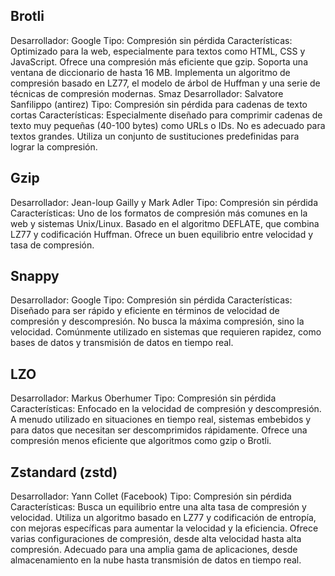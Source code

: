 ## Brotli
Desarrollador: Google
Tipo: Compresión sin pérdida
Características:
Optimizado para la web, especialmente para textos como HTML, CSS y JavaScript.
Ofrece una compresión más eficiente que gzip.
Soporta una ventana de diccionario de hasta 16 MB.
Implementa un algoritmo de compresión basado en LZ77, el modelo de árbol de Huffman y una serie de técnicas de compresión modernas.
Smaz
Desarrollador: Salvatore Sanfilippo (antirez)
Tipo: Compresión sin pérdida para cadenas de texto cortas
Características:
Especialmente diseñado para comprimir cadenas de texto muy pequeñas (40-100 bytes) como URLs o IDs.
No es adecuado para textos grandes.
Utiliza un conjunto de sustituciones predefinidas para lograr la compresión.

## Gzip
Desarrollador: Jean-loup Gailly y Mark Adler
Tipo: Compresión sin pérdida
Características:
Uno de los formatos de compresión más comunes en la web y sistemas Unix/Linux.
Basado en el algoritmo DEFLATE, que combina LZ77 y codificación Huffman.
Ofrece un buen equilibrio entre velocidad y tasa de compresión.

## Snappy
Desarrollador: Google
Tipo: Compresión sin pérdida
Características:
Diseñado para ser rápido y eficiente en términos de velocidad de compresión y descompresión.
No busca la máxima compresión, sino la velocidad.
Comúnmente utilizado en sistemas que requieren rapidez, como bases de datos y transmisión de datos en tiempo real.

## LZO
Desarrollador: Markus Oberhumer
Tipo: Compresión sin pérdida
Características:
Enfocado en la velocidad de compresión y descompresión.
A menudo utilizado en situaciones en tiempo real, sistemas embebidos y para datos que necesitan ser descomprimidos rápidamente.
Ofrece una compresión menos eficiente que algoritmos como gzip o Brotli.

## Zstandard (zstd)
Desarrollador: Yann Collet (Facebook)
Tipo: Compresión sin pérdida
Características:
Busca un equilibrio entre una alta tasa de compresión y velocidad.
Utiliza un algoritmo basado en LZ77 y codificación de entropía, con mejoras específicas para aumentar la velocidad y la eficiencia.
Ofrece varias configuraciones de compresión, desde alta velocidad hasta alta compresión.
Adecuado para una amplia gama de aplicaciones, desde almacenamiento en la nube hasta transmisión de datos en tiempo real.